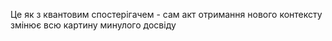 Це як з квантовим спостерігачем - сам акт отримання нового контексту змінює всю картину минулого досвіду